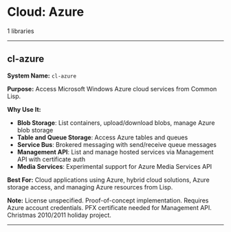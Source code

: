 # Cloud: Azure

1 libraries

---

## cl-azure

**System Name:** `cl-azure`

**Purpose:** Access Microsoft Windows Azure cloud services from Common Lisp.

**Why Use It:**
- **Blob Storage**: List containers, upload/download blobs, manage Azure blob storage
- **Table and Queue Storage**: Access Azure tables and queues
- **Service Bus**: Brokered messaging with send/receive queue messages
- **Management API**: List and manage hosted services via Management API with certificate auth
- **Media Services**: Experimental support for Azure Media Services API

**Best For:** Cloud applications using Azure, hybrid cloud solutions, Azure storage access, and managing Azure resources from Lisp.

**Note:** License unspecified. Proof-of-concept implementation. Requires Azure account credentials. PFX certificate needed for Management API. Christmas 2010/2011 holiday project.

---


